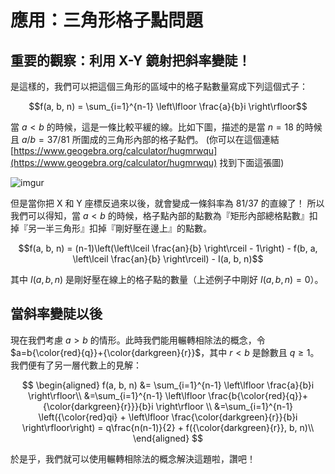 # 應用：三角形格子點問題

## 重要的觀察：利用 X-Y 鏡射把斜率變陡！

是這樣的，我們可以把這個三角形的區域中的格子點數量寫成下列這個式子：

$$f(a, b, n) = \sum_{i=1}^{n-1} \left\lfloor \frac{a}{b}i \right\rfloor$$

當 $a < b$ 的時候，這是一條比較平緩的線。比如下圖，描述的是當 $n=18$ 的時候且 $a/b = 37/81$ 所圍成的三角形內部的格子點們。
(你可以在這個連結 [https://www.geogebra.org/calculator/hugmrwqu](https://www.geogebra.org/calculator/hugmrwqu) 找到下面這張圖)

![imgur](https://i.imgur.com/uy2qfxQ.png)

但是當你把 X 和 Y 座標反過來以後，就會變成一條斜率為 $81/37$ 的直線了！
所以我們可以得知，當 $a < b$ 的時候，格子點內部的點數為『矩形內部總格點數』扣掉『另一半三角形』扣掉『剛好壓在邊上』的點數。 

$$f(a, b, n) = (n-1)\left(\left\lceil \frac{an}{b} \right\rceil - 1\right) - f(b, a, \left\lceil \frac{an}{b} \right\rceil) - I(a, b, n)$$

其中 $I(a, b, n)$ 是剛好壓在線上的格子點的數量（上述例子中剛好 $I(a, b, n)=0$）。

## 當斜率變陡以後

現在我們考慮 $a > b$ 的情形。此時我們能用輾轉相除法的概念，令 $a=b{\color{red}{q}}+{\color{darkgreen}{r}}$，其中 $r < b$ 是餘數且 $q\ge 1$。
我們便有了另一層代數上的見解：

$$
\begin{aligned}
f(a, b, n) &= \sum_{i=1}^{n-1} \left\lfloor \frac{a}{b}i \right\rfloor\\
&=\sum_{i=1}^{n-1} \left\lfloor \frac{b{\color{red}{q}}+{\color{darkgreen}{r}}}{b}i \right\rfloor \\
&=\sum_{i=1}^{n-1} \left({\color{red}qi} + \left\lfloor \frac{\color{darkgreen}{r}}{b}i \right\rfloor\right)  = q\frac{n(n-1)}{2} + f({\color{darkgreen}{r}}, b, n)\\
\end{aligned}
$$

於是乎，我們就可以使用輾轉相除法的概念解決這題啦，讚吧！